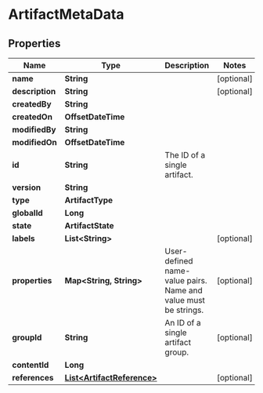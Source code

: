 

# ArtifactMetaData



## Properties

| Name | Type | Description | Notes |
|------------ | ------------- | ------------- | -------------|
|**name** | **String** |  |  [optional] |
|**description** | **String** |  |  [optional] |
|**createdBy** | **String** |  |  |
|**createdOn** | **OffsetDateTime** |  |  |
|**modifiedBy** | **String** |  |  |
|**modifiedOn** | **OffsetDateTime** |  |  |
|**id** | **String** | The ID of a single artifact. |  |
|**version** | **String** |  |  |
|**type** | **ArtifactType** |  |  |
|**globalId** | **Long** |  |  |
|**state** | **ArtifactState** |  |  |
|**labels** | **List&lt;String&gt;** |  |  [optional] |
|**properties** | **Map&lt;String, String&gt;** | User-defined name-value pairs. Name and value must be strings. |  [optional] |
|**groupId** | **String** | An ID of a single artifact group. |  [optional] |
|**contentId** | **Long** |  |  |
|**references** | [**List&lt;ArtifactReference&gt;**](ArtifactReference.md) |  |  [optional] |



